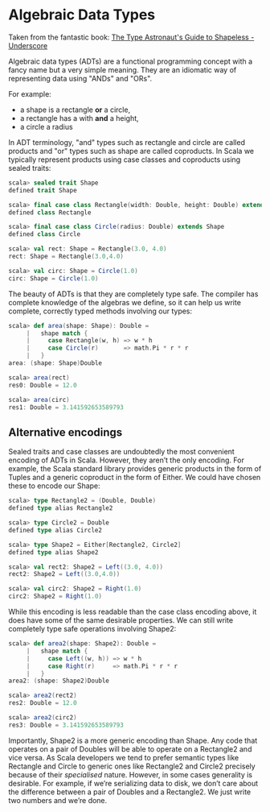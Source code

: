 # Algebraic Data Types
Taken from the fantastic book: [The Type Astronaut's Guide to Shapeless - Underscore](https://github.com/underscoreio/shapeless-guide)

Algebraic data types (ADTs) are a functional programming concept with a fancy name but a very simple meaning.
They are an idiomatic way of representing data using "ANDs" and "ORs".

For example:

- a shape is a rectangle __or__ a circle,
- a rectangle has a with __and__ a height,
- a circle a radius

In ADT terminology, "and" types such as rectangle and circle are called products and "or" types such as shape
are called coproducts. In Scala we typically represent products using case classes and coproducts using sealed traits:

```scala
scala> sealed trait Shape
defined trait Shape

scala> final case class Rectangle(width: Double, height: Double) extends Shape
defined class Rectangle

scala> final case class Circle(radius: Double) extends Shape
defined class Circle

scala> val rect: Shape = Rectangle(3.0, 4.0)
rect: Shape = Rectangle(3.0,4.0)

scala> val circ: Shape = Circle(1.0)
circ: Shape = Circle(1.0)
```

The beauty of ADTs is that they are completely type safe. The compiler has complete knowledge of the algebras we define,
so it can help us write complete, correctly typed methods involving our types:

```scala
scala> def area(shape: Shape): Double =
     |   shape match {
     |     case Rectangle(w, h) => w * h
     |     case Circle(r)       => math.Pi * r * r
     |   }
area: (shape: Shape)Double

scala> area(rect)
res0: Double = 12.0

scala> area(circ)
res1: Double = 3.141592653589793
```

## Alternative encodings
Sealed traits and case classes are undoubtedly the most convenient encoding of ADTs in Scala. However, they aren’t the
only encoding. For example, the Scala standard library provides generic products in the form of Tuples and a generic
coproduct in the form of Either. We could have chosen these to encode our Shape:

```scala
scala> type Rectangle2 = (Double, Double)
defined type alias Rectangle2

scala> type Circle2 = Double
defined type alias Circle2

scala> type Shape2 = Either[Rectangle2, Circle2]
defined type alias Shape2

scala> val rect2: Shape2 = Left((3.0, 4.0))
rect2: Shape2 = Left((3.0,4.0))

scala> val circ2: Shape2 = Right(1.0)
circ2: Shape2 = Right(1.0)
```

While this encoding is less readable than the case class encoding above, it does have some of the same desirable properties.
We can still write completely type safe operations involving Shape2:

```scala
scala> def area2(shape: Shape2): Double =
     |   shape match {
     |     case Left((w, h)) => w * h
     |     case Right(r)     => math.Pi * r * r
     |   }
area2: (shape: Shape2)Double

scala> area2(rect2)
res2: Double = 12.0

scala> area2(circ2)
res3: Double = 3.141592653589793
```

Importantly, Shape2 is a more generic encoding than Shape. Any code that operates on a pair of Doubles will be able to
operate on a Rectangle2 and vice versa. As Scala developers we tend to prefer semantic types like Rectangle and Circle
to generic ones like Rectangle2 and Circle2 precisely because of their _specialised_ nature. However, in some cases
generality is desirable. For example, if we’re serializing data to disk, we don’t care about the difference between a
pair of Doubles and a Rectangle2. We just write two numbers and we’re done.